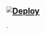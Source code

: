
## [![Deploy](https://www.herokucdn.com/deploy/button.svg)](https://heroku.com/deploy?template=https://github.com/Theekshanamax/navi.git)
  .
